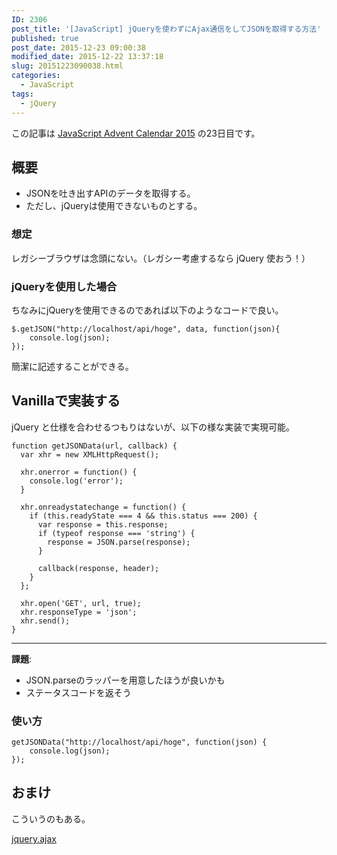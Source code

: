 ```yaml
---
ID: 2306
post_title: '[JavaScript] jQueryを使わずにAjax通信をしてJSONを取得する方法'
published: true
post_date: 2015-12-23 09:00:38
modified_date: 2015-12-22 13:37:18
slug: 20151223090038.html
categories:
  - JavaScript
tags:
  - jQuery
---
```

<p class="c-alert is-info">この記事は <a href="http://qiita.com/advent-calendar/2015/javascript">JavaScript Advent Calendar 2015</a> の23日目です。</p>
<!--more-->
<h2>概要</h2>
<ul>
	<li>JSONを吐き出すAPIのデータを取得する。</li>
	<li>ただし、jQueryは使用できないものとする。</li>
</ul>

<h3>想定</h3>
レガシーブラウザは念頭にない。（レガシー考慮するなら jQuery 使おう！）

<h3>jQueryを使用した場合</h3>
ちなみにjQueryを使用できるのであれば以下のようなコードで良い。

<pre class="language-javascript"><code>$.getJSON("http://localhost/api/hoge", data, function(json){
    console.log(json);
});</code></pre>

簡潔に記述することができる。
<h2>Vanillaで実装する</h2>
jQuery と仕様を合わせるつもりはないが、以下の様な実装で実現可能。

```language-javascript
function getJSONData(url, callback) {
  var xhr = new XMLHttpRequest();

  xhr.onerror = function() {
    console.log('error');
  }

  xhr.onreadystatechange = function() {
    if (this.readyState === 4 && this.status === 200) {
      var response = this.response;
      if (typeof response === 'string') {
        response = JSON.parse(response);
      }

      callback(response, header);
    }
  };

  xhr.open('GET', url, true);
  xhr.responseType = 'json';
  xhr.send();
}
```

<hr>

<b>課題</b>:
<ul>
 <li>JSON.parseのラッパーを用意したほうが良いかも</li>
 <li>ステータスコードを返そう</li>
</ul>

<h3>使い方</h3>
<pre class="language-javascript"><code>getJSONData("http://localhost/api/hoge", function(json) {
    console.log(json);
});</code></pre>

<h2>おまけ</h2>
こういうのもある。

<a href="https://github.com/hiro0218/jquery.ajax">jquery.ajax</a>